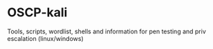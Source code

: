 # OSCP-kali
Tools, scripts, wordlist, shells and information for pen testing and priv escalation (linux/windows)

